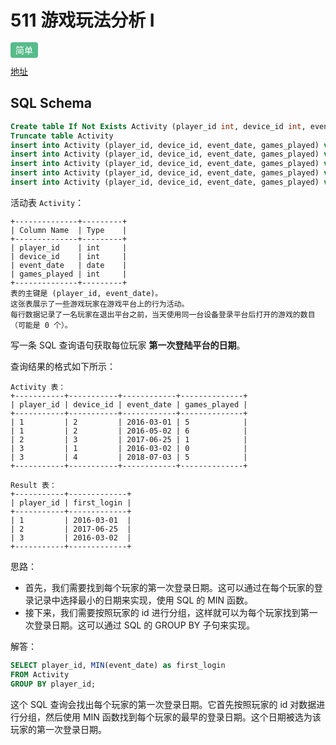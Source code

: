 # 511 游戏玩法分析 I

<span style="background-color: #57bb8a; color: #fff; padding: 4px 8px; border-radius: 4px;">简单</span>



[地址](https://leetcode.cn/problems/game-play-analysis-i/?envType=study-plan-v2&envId=sql-premium-50)

## SQL Schema

```sql
Create table If Not Exists Activity (player_id int, device_id int, event_date date, games_played int)
Truncate table Activity
insert into Activity (player_id, device_id, event_date, games_played) values ('1', '2', '2016-03-01', '5')
insert into Activity (player_id, device_id, event_date, games_played) values ('1', '2', '2016-05-02', '6')
insert into Activity (player_id, device_id, event_date, games_played) values ('2', '3', '2017-06-25', '1')
insert into Activity (player_id, device_id, event_date, games_played) values ('3', '1', '2016-03-02', '0')
insert into Activity (player_id, device_id, event_date, games_played) values ('3', '4', '2018-07-03', '5')
```

活动表 `Activity`：

```
+--------------+---------+
| Column Name  | Type    |
+--------------+---------+
| player_id    | int     |
| device_id    | int     |
| event_date   | date    |
| games_played | int     |
+--------------+---------+
表的主键是 (player_id, event_date)。
这张表展示了一些游戏玩家在游戏平台上的行为活动。
每行数据记录了一名玩家在退出平台之前，当天使用同一台设备登录平台后打开的游戏的数目（可能是 0 个）。
```

 

写一条 SQL 查询语句获取每位玩家 **第一次登陆平台的日期**。

查询结果的格式如下所示：

```
Activity 表：
+-----------+-----------+------------+--------------+
| player_id | device_id | event_date | games_played |
+-----------+-----------+------------+--------------+
| 1         | 2         | 2016-03-01 | 5            |
| 1         | 2         | 2016-05-02 | 6            |
| 2         | 3         | 2017-06-25 | 1            |
| 3         | 1         | 2016-03-02 | 0            |
| 3         | 4         | 2018-07-03 | 5            |
+-----------+-----------+------------+--------------+

Result 表：
+-----------+-------------+
| player_id | first_login |
+-----------+-------------+
| 1         | 2016-03-01  |
| 2         | 2017-06-25  |
| 3         | 2016-03-02  |
+-----------+-------------+
```

思路：

- 首先，我们需要找到每个玩家的第一次登录日期。这可以通过在每个玩家的登录记录中选择最小的日期来实现，使用 SQL 的 MIN 函数。
- 接下来，我们需要按照玩家的 id 进行分组，这样就可以为每个玩家找到第一次登录日期。这可以通过 SQL 的 GROUP BY 子句来实现。

解答：

```sql
SELECT player_id, MIN(event_date) as first_login
FROM Activity
GROUP BY player_id;
```

这个 SQL 查询会找出每个玩家的第一次登录日期。它首先按照玩家的 id 对数据进行分组，然后使用 MIN 函数找到每个玩家的最早的登录日期。这个日期被选为该玩家的第一次登录日期。

